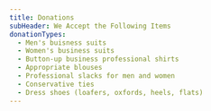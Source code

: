 ```yaml
---
title: Donations
subHeader: We Accept the Following Items
donationTypes:
  - Men's buisness suits
  - Women's business suits
  - Button-up business professional shirts
  - Appropriate blouses
  - Professional slacks for men and women
  - Conservative ties
  - Dress shoes (loafers, oxfords, heels, flats)
---
```

